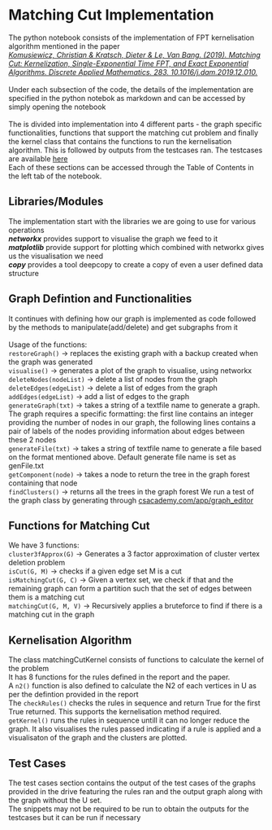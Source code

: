# Matching Cut Implementation
The python notebook consists of the implementation of FPT kernelisation algorithm mentioned in the paper<br>[*Komusiewicz, Christian & Kratsch, Dieter & Le, Van Bang. (2019). Matching Cut: Kernelization, Single-Exponential Time FPT, and Exact Exponential Algorithms. Discrete Applied Mathematics. 283. 10.1016/j.dam.2019.12.010.*](https://drops.dagstuhl.de/opus/volltexte/2019/10220/pdf/LIPIcs-IPEC-2018-19.pdf)<br>
<br>Under each subsection of the code, the details of the implementation are specified in the python notebok as markdown and can be accessed by simply opening the notebook <br><br> 
The is divided into implementation into 4 different parts - the graph specific functionalities, functions that support the matching cut problem and finally the kernel class that contains the functions to run the kernelisation algorithm. This is followed by outputs from the testcases ran. The testcases are available [here](https://drive.google.com/drive/folders/1sojbaOGuOrXuOJmeJ4WcAYFs4n2ol4Si?usp=sharing)<br>
Each of these sections can be accessed through the Table of Contents in the left tab of the notebook.
## Libraries/Modules
The implementation start with the libraries we are going to use for various operations<br>
***networkx*** provides support to visualise the graph we feed to it<br>
***matplotlib*** provide support for plotting which combined with networkx gives us the visualisation we need<br>
***copy*** provides a tool deepcopy to create a copy of even a user defined data structure
## Graph Defintion and Functionalities
It continues with defining how our graph is implemented as code followed by the methods to manipulate(add/delete) and get subgraphs from it <br><br>
Usage of the functions:<br>
`restoreGraph()` -> replaces the existing graph with a backup created when the graph was generated <br>
`visualise()` -> generates a plot of the graph to visualise, using networkx <br>
`deleteNodes(nodeList)` -> delete a list of nodes from the graph <br>
`deleteEdges(edgeList)` -> delete a list of edges from the graph <br>
`addEdges(edgeList)` -> add a list of edges to the graph <br>
`generateGraph(txt)` -> takes a string of a textfile name to generate a graph. The graph requires a specific formatting: the first line contains an integer providing the number of nodes in our graph, the following lines contains a pair of labels of the nodes providing information about edges between these 2 nodes <br>
`generateFile(txt)` -> takes a string of textfile name to generate a file based on the format mentioned above. Default generate file name is set as genFile.txt<br>
`getComponent(node)` -> takes a node to return the tree in the graph forest containing that node <br>
`findClusters()` -> returns all the trees in the graph forest
We run a test of the graph class by generating through [csacademy.com/app/graph_editor](https://csacademy.com/app/graph_editor/)
## Functions for Matching Cut
We have 3 functions:<br>
`cluster3fApprox(G)` -> Generates a 3 factor approximation of cluster vertex deletion problem <br>
`isCut(G, M)` -> checks if a given edge set M is a cut <br>
`isMatchingCut(G, C)` -> Given a vertex set, we check if that and the remaining graph can form a partition such that the set of edges between them is a matching cut <br>
`matchingCut(G, M, V)` -> Recursively applies a bruteforce to find if there is a matching cut in the graph
## Kernelisation Algorithm
The class matchingCutKernel consists of functions to calculate the kernel of the problem <br>
It has 8 functions for the rules defined in the report and the paper. <br> A `n2()` function is also defined to calculate the N2 of each vertices in U as per the defintion provided in the report<br> The `checkRules()` checks the rules in sequence and return True for the first True returned. This supports the kernelisation method required.  <br>
`getKernel()` runs the rules in sequence untill it can no longer reduce the graph. It also visualises the rules passed indicating if a rule is applied and a visualisaton of the graph and the clusters are plotted.
## Test Cases
The test cases section contains the output of the test cases of the graphs provided in the drive featuring the rules ran and the output graph along with the graph without the U set.<br>
The snippets may not be required to be run to obtain the outputs for the testcases but it can be run if necessary